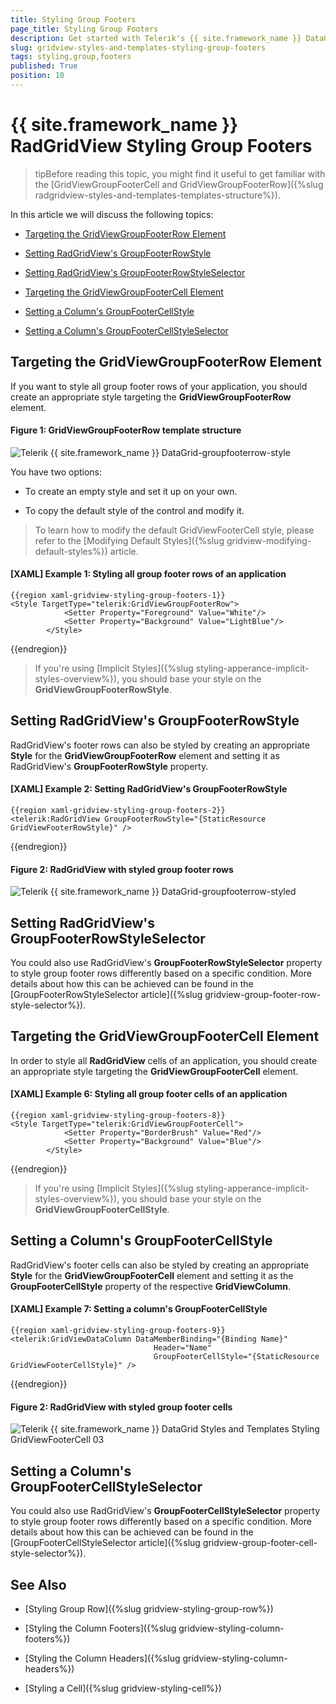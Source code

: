 ```yaml
---
title: Styling Group Footers
page_title: Styling Group Footers
description: Get started with Telerik's {{ site.framework_name }} DataGrid and learn how to style the GroupFooterRow element.
slug: gridview-styles-and-templates-styling-group-footers
tags: styling,group,footers
published: True
position: 10
---
```


# {{ site.framework_name }} RadGridView Styling Group Footers

>tipBefore reading this topic, you might find it useful to get familiar with the [GridViewGroupFooterCell and GridViewGroupFooterRow]({%slug radgridview-styles-and-templates-templates-structure%}).

In this article we will discuss the following topics:

* [Targeting the GridViewGroupFooterRow Element](#targeting-the-gridviewgroupfooterrow-element)

* [Setting RadGridView's GroupFooterRowStyle](#setting-radgridviews-groupfooterrowstyle)

* [Setting RadGridView's GroupFooterRowStyleSelector](#setting-radgridviews-groupfooterrowstyleselector)

* [Targeting the GridViewGroupFooterCell Element](#targeting-the-gridviewgroupfootercell-element)

* [Setting a Column's GroupFooterCellStyle](#setting-a-columns-groupfootercellstyle)

* [Setting a Column's GroupFooterCellStyleSelector](#setting-a-columns-groupfootercellstyleselector)

## Targeting the GridViewGroupFooterRow Element

If you want to style all group footer rows of your application, you should create an appropriate style targeting the __GridViewGroupFooterRow__ element.

#### __Figure 1: GridViewGroupFooterRow template structure__

![Telerik {{ site.framework_name }} DataGrid-groupfooterrow-style](images/gridview-groupfooterrow-style.png)

You have two options:

* To create an empty style and set it up on your own.

* To copy the default style of the control and modify it.

>To learn how to modify the default GridViewFooterCell style, please refer to the [Modifying Default Styles]({%slug gridview-modifying-default-styles%}) article.

#### __[XAML] Example 1: Styling all group footer rows of an application__

	{{region xaml-gridview-styling-group-footers-1}}
	<Style TargetType="telerik:GridViewGroupFooterRow">
	            <Setter Property="Foreground" Value="White"/>
	            <Setter Property="Background" Value="LightBlue"/>
	        </Style>
{{endregion}}

>If you're using [Implicit Styles]({%slug styling-apperance-implicit-styles-overview%}), you should base your style on the __GridViewGroupFooterRowStyle__.

## Setting RadGridView's GroupFooterRowStyle

RadGridView's footer rows can also be styled by creating an appropriate __Style__ for the **GridViewGroupFooterRow** element and setting it as RadGridView's __GroupFooterRowStyle__ property. 

#### __[XAML] Example 2: Setting RadGridView's GroupFooterRowStyle__

	{{region xaml-gridview-styling-group-footers-2}}
	<telerik:RadGridView GroupFooterRowStyle="{StaticResource GridViewFooterRowStyle}" />
{{endregion}}

#### __Figure 2: RadGridView with styled group footer rows__

![Telerik {{ site.framework_name }} DataGrid-groupfooterrow-styled](images/gridview-groupfooterrow-styled.png)

## Setting RadGridView's GroupFooterRowStyleSelector

You could also use RadGridView's **GroupFooterRowStyleSelector** property to style group footer rows differently based on a specific condition. More details about how this can be achieved can be found in the [GroupFooterRowStyleSelector article]({%slug gridview-group-footer-row-style-selector%}).

## Targeting the GridViewGroupFooterCell Element

In order to style all __RadGridView__ cells of an application, you should create an appropriate style targeting the __GridViewGroupFooterCell__ element.

#### __[XAML] Example 6: Styling all group footer cells of an application__

	{{region xaml-gridview-styling-group-footers-8}}
	<Style TargetType="telerik:GridViewGroupFooterCell">
	            <Setter Property="BorderBrush" Value="Red"/>
	            <Setter Property="Background" Value="Blue"/>
	        </Style>
{{endregion}}

>If you're using [Implicit Styles]({%slug styling-apperance-implicit-styles-overview%}), you should base your style on the __GridViewGroupFooterCellStyle__.

## Setting a Column's GroupFooterCellStyle

RadGridView's footer cells can also be styled by creating an appropriate __Style__ for the **GridViewGroupFooterCell** element and setting it as the __GroupFooterCellStyle__ property of the respective __GridViewColumn__. 

#### __[XAML] Example 7: Setting a column's GroupFooterCellStyle__

	{{region xaml-gridview-styling-group-footers-9}}
	<telerik:GridViewDataColumn DataMemberBinding="{Binding Name}"
	                                Header="Name"
	                                GroupFooterCellStyle="{StaticResource GridViewFooterCellStyle}" />
{{endregion}}

#### __Figure 2: RadGridView with styled group footer cells__

![Telerik {{ site.framework_name }} DataGrid Styles and Templates Styling GridViewFooterCell 03](images/RadGridView_Styles_and_Templates_Styling_GridViewFooterCell_03.png)

## Setting a Column's GroupFooterCellStyleSelector

You could also use RadGridView's **GroupFooterCellStyleSelector** property to style group footer rows differently based on a specific condition. More details about how this can be achieved can be found in the [GroupFooterCellStyleSelector article]({%slug gridview-group-footer-cell-style-selector%}).

## See Also

 * [Styling Group Row]({%slug gridview-styling-group-row%})

 * [Styling the Column Footers]({%slug gridview-styling-column-footers%})

 * [Styling the Column Headers]({%slug gridview-styling-column-headers%})

 * [Styling a Cell]({%slug gridview-styling-cell%})
